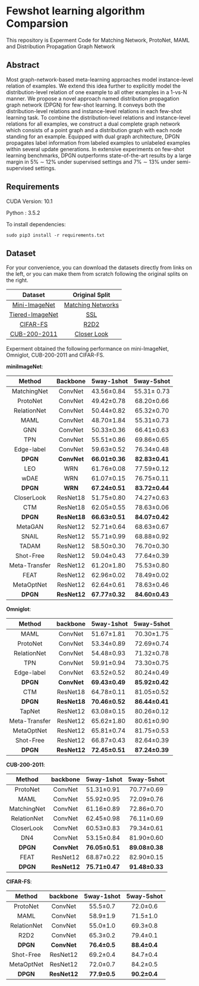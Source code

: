 # Fewshot learning algorithm Comparsion

This repository is Experment Code for Matching Network, ProtoNet, MAML and Distribution Propagation Graph Network

## Abstract
Most graph-network-based meta-learning approaches model instance-level relation of examples. We extend this idea further to explicitly model the distribution-level relation of one example to all other examples in a 1-vs-N manner. We propose a novel approach named distribution propagation graph network (DPGN) for few-shot learning. It
conveys both the distribution-level relations and instance-level relations in each few-shot learning task. To combine the distribution-level relations and instance-level relations
for all examples, we construct a dual complete graph network which consists of a point graph and a distribution graph with each node standing for an example. Equipped
with dual graph architecture, DPGN propagates label information from labeled examples to unlabeled examples within several update generations. In extensive experiments on
few-shot learning benchmarks, DPGN outperforms state-of-the-art results by a large margin in 5% ∼ 12% under supervised settings and 7% ∼ 13% under semi-supervised settings.

## Requirements

CUDA Version: 10.1

Python : 3.5.2

To install dependencies:

```setup
sudo pip3 install -r requirements.txt
```
## Dataset
For your convenience, you can download the datasets directly from links on the left, or you can make them from scratch following the original splits on the right. 

|    Dataset    | Original Split |
| :-----------: |:----------------:|
|  [Mini-ImageNet](https://drive.google.com/open?id=15WuREBvhEbSWo4fTr1r-vMY0C_6QWv4w)  |  [Matching Networks](https://arxiv.org/pdf/1606.04080.pdf)  | 
|    [Tiered-ImageNet](https://drive.google.com/file/d/1nVGCTd9ttULRXFezh4xILQ9lUkg0WZCG)   |   [SSL](https://arxiv.org/abs/1803.00676)   |
|  [CIFAR-FS](https://drive.google.com/file/d/1GjGMI0q3bgcpcB_CjI40fX54WgLPuTpS)  |   [R2D2](https://arxiv.org/pdf/1805.08136.pdf)   |
|      [CUB-200-2011](https://github.com/wyharveychen/CloserLookFewShot/tree/master/filelists/CUB)     |   [Closer Look](https://arxiv.org/pdf/1904.04232.pdf)   |



Experment obtained the following performance on mini-ImageNet, Omniglot, CUB-200-2011 and CIFAR-FS.

**miniImageNet**:

|     Method    |   Backbone   |   5way-1shot   |   5way-5shot   |
| :-----------: |:------------:|----------------|:--------------:|
|  MatchingNet  |    ConvNet   |   43.56±0.84   |   55.31± 0.73  |
|    ProtoNet   |    ConvNet   |   49.42±0.78   |   68.20±0.66   |
|  RelationNet  |    ConvNet   |   50.44±0.82   |   65.32±0.70   |
|      MAML     |    ConvNet   |   48.70±1.84   |   55.31±0.73   |
|      GNN      |    ConvNet   |   50.33±0.36   |   66.41±0.63   |
|      TPN      |    ConvNet   |   55.51±0.86   |   69.86±0.65   |
|   Edge-label  |    ConvNet   |   59.63±0.52   |   76.34±0.48   |
|    **DPGN**   |  **ConvNet** | **66.01±0.36** | **82.83±0.41** |
|      LEO      |      WRN     |   61.76±0.08   |   77.59±0.12   |
|      wDAE     |      WRN     |   61.07±0.15   |   76.75±0.11   |
|    **DPGN**   |    **WRN**   | **67.24±0.51** | **83.72±0.44** |
|   CloserLook  |   ResNet18   |   51.75±0.80   |   74.27±0.63   |
|      CTM      |   ResNet18   |   62.05±0.55   |   78.63±0.06   |
|    **DPGN**   | **ResNet18** | **66.63±0.51** | **84.07±0.42** |
|    MetaGAN    |   ResNet12   |   52.71±0.64   |   68.63±0.67   |
|     SNAIL     |   ResNet12   |   55.71±0.99   |   68.88±0.92   |
|     TADAM     |   ResNet12   |   58.50±0.30   |   76.70±0.30   |
|   Shot-Free   |   ResNet12   |   59.04±0.43   |   77.64±0.39   |
| Meta-Transfer |   ResNet12   |   61.20±1.80   |   75.53±0.80   |
|      FEAT     |   ResNet12   |   62.96±0.02   |   78.49±0.02   |
|   MetaOptNet  |   ResNet12   |   62.64±0.61   |   78.63±0.46   |
|    **DPGN**   | **ResNet12** | **67.77±0.32** | **84.60±0.43** |


**Omniglot**:

|     Method    |   backbone   |   5way-1shot   |   5way-5shot   |
| :-----------: |:------------:|----------------|:--------------:|
|      MAML     |    ConvNet   |   51.67±1.81   |   70.30±1.75   |
|    ProtoNet   |    ConvNet   |   53.34±0.89   |   72.69±0.74   |
|  RelationNet  |    ConvNet   |   54.48±0.93   |   71.32±0.78   |
|      TPN      |    ConvNet   |   59.91±0.94   |   73.30±0.75   |
|   Edge-label  |    ConvNet   |   63.52±0.52   |   80.24±0.49   |
|    **DPGN**   |  **ConvNet** | **69.43±0.49** | **85.92±0.42** |
|      CTM      |   ResNet18   |   64.78±0.11   |   81.05±0.52   |
|    **DPGN**   | **ResNet18** | **70.46±0.52** | **86.44±0.41** |
|     TapNet    |   ResNet12   |   63.08±0.15   |   80.26±0.12   |
| Meta-Transfer |   ResNet12   |   65.62±1.80   |   80.61±0.90   |
|   MetaOptNet  |   ResNet12   |   65.81±0.74   |   81.75±0.53   |
|   Shot-Free   |   ResNet12   |   66.87±0.43   |   82.64±0.39   |
|    **DPGN**   | **ResNet12** | **72.45±0.51** | **87.24±0.39** |


**CUB-200-2011**:

|    Method   |   backbone   | 5way-1shot     |   5way-5shot   |
|:-----------:|:------------:|----------------|:--------------:|
|   ProtoNet  |    ConvNet   | 51.31±0.91     |   70.77±0.69   |
|     MAML    |    ConvNet   | 55.92±0.95     |   72.09±0.76   |
| MatchingNet |    ConvNet   | 61.16±0.89     |   72.86±0.70   |
| RelationNet |    ConvNet   | 62.45±0.98     |   76.11±0.69   |
|  CloserLook |    ConvNet   | 60.53±0.83     |   79.34±0.61   |
|     DN4     |    ConvNet   | 53.15±0.84     |   81.90±0.60   |
|   **DPGN**  |  **ConvNet** | **76.05±0.51** | **89.08±0.38** |
|     FEAT    |   ResNet12   | 68.87±0.22     |   82.90±0.15   |
|   **DPGN**  | **ResNet12** | **75.71±0.47** | **91.48±0.33** |


**CIFAR-FS**:

|    Method   |   backbone   |  5way-1shot  |  5way-5shot  |
|:-----------:|:------------:|:------------:|:------------:|
|   ProtoNet  |    ConvNet   |   55.5±0.7   |   72.0±0.6   |
|     MAML    |    ConvNet   |   58.9±1.9   |   71.5±1.0   |
| RelationNet |    ConvNet   |   55.0±1.0   |   69.3±0.8   |
|     R2D2    |    ConvNet   |   65.3±0.2   |   79.4±0.1   |
|   **DPGN**  |  **ConvNet** | **76.4±0.5** | **88.4±0.4** |
|  Shot-Free  |   ResNet12   |   69.2±0.4   |   84.7±0.4   |
|  MetaOptNet |   ResNet12   |   72.0±0.7   |   84.2±0.5   |
|   **DPGN**  | **ResNet12** | **77.9±0.5** | **90.2±0.4** |
